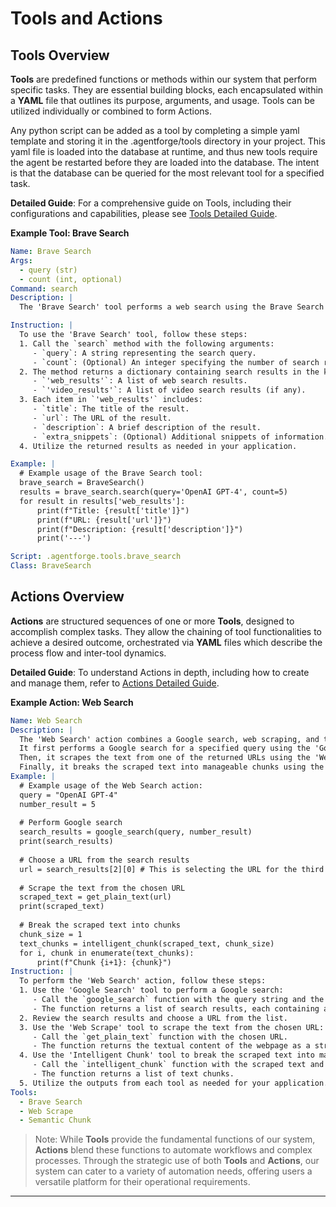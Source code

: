 # **Tools and Actions**

## **Tools Overview**

**Tools** are predefined functions or methods within our system that perform specific tasks. They are essential building blocks, each encapsulated within a **YAML** file that outlines its purpose, arguments, and usage. Tools can be utilized individually or combined to form Actions.

Any python script can be added as a tool by completing a simple yaml template and storing it in the .agentforge/tools directory in your project. This yaml file is loaded into the database at runtime, and thus new tools require the agent be restarted before they are loaded into the database. The intent is that the database can be queried for the most relevant tool for a specified task.

**Detailed Guide**: For a comprehensive guide on Tools, including their configurations and capabilities, please see [Tools Detailed Guide](Tools.md).

**Example Tool: Brave Search**
```yaml
Name: Brave Search
Args:
  - query (str)
  - count (int, optional)
Command: search
Description: |
  The 'Brave Search' tool performs a web search using the Brave Search API. It retrieves search results based on the provided query. Each result includes the title, URL, description, and any extra snippets.

Instruction: |
  To use the 'Brave Search' tool, follow these steps:
  1. Call the `search` method with the following arguments:
     - `query`: A string representing the search query.
     - `count`: (Optional) An integer specifying the number of search results to retrieve. Defaults to 10 if not specified.
  2. The method returns a dictionary containing search results in the keys:
     - `'web_results'`: A list of web search results.
     - `'video_results'`: A list of video search results (if any).
  3. Each item in `'web_results'` includes:
     - `title`: The title of the result.
     - `url`: The URL of the result.
     - `description`: A brief description of the result.
     - `extra_snippets`: (Optional) Additional snippets of information.
  4. Utilize the returned results as needed in your application.

Example: |
  # Example usage of the Brave Search tool:
  brave_search = BraveSearch()
  results = brave_search.search(query='OpenAI GPT-4', count=5)
  for result in results['web_results']:
      print(f"Title: {result['title']}")
      print(f"URL: {result['url']}")
      print(f"Description: {result['description']}")
      print('---')

Script: .agentforge.tools.brave_search
Class: BraveSearch


```

## **Actions Overview**

**Actions** are structured sequences of one or more **Tools**, designed to accomplish complex tasks. They allow the chaining of tool functionalities to achieve a desired outcome, orchestrated via **YAML** files which describe the process flow and inter-tool dynamics.

**Detailed Guide**: To understand Actions in depth, including how to create and manage them, refer to [Actions Detailed Guide](Actions.md).

**Example Action: Web Search**
```yaml
Name: Web Search
Description: |
  The 'Web Search' action combines a Google search, web scraping, and text chunking operations. 
  It first performs a Google search for a specified query using the 'Google Search' tool. 
  Then, it scrapes the text from one of the returned URLs using the 'Web Scrape' tool. 
  Finally, it breaks the scraped text into manageable chunks using the 'Intelligent Chunk' tool.
Example: |
  # Example usage of the Web Search action:
  query = "OpenAI GPT-4"
  number_result = 5
  
  # Perform Google search
  search_results = google_search(query, number_result)
  print(search_results)
  
  # Choose a URL from the search results
  url = search_results[2][0] # This is selecting the URL for the third result in the dictionary
  
  # Scrape the text from the chosen URL
  scraped_text = get_plain_text(url)
  print(scraped_text)
  
  # Break the scraped text into chunks
  chunk_size = 1
  text_chunks = intelligent_chunk(scraped_text, chunk_size)
  for i, chunk in enumerate(text_chunks):
      print(f"Chunk {i+1}: {chunk}")
Instruction: |
  To perform the 'Web Search' action, follow these steps:
  1. Use the 'Google Search' tool to perform a Google search:
     - Call the `google_search` function with the query string and the number of results to retrieve.
     - The function returns a list of search results, each containing a URL and a snippet.
  2. Review the search results and choose a URL from the list.
  3. Use the 'Web Scrape' tool to scrape the text from the chosen URL:
     - Call the `get_plain_text` function with the chosen URL.
     - The function returns the textual content of the webpage as a string.
  4. Use the 'Intelligent Chunk' tool to break the scraped text into manageable chunks:
     - Call the `intelligent_chunk` function with the scraped text and the desired chunk size.
     - The function returns a list of text chunks.
  5. Utilize the outputs from each tool as needed for your application.
Tools:
  - Brave Search
  - Web Scrape
  - Semantic Chunk
```

>Note: While **Tools** provide the fundamental functions of our system, **Actions** blend these functions to automate workflows and complex processes. Through the strategic use of both **Tools** and **Actions**, our system can cater to a variety of automation needs, offering users a versatile platform for their operational requirements.

---